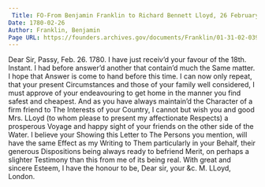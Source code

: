 ```yaml
---
 Title: FO-From Benjamin Franklin to Richard Bennett Lloyd, 26 February 1780
Date: 1780-02-26
Author: Franklin, Benjamin
Page URL: https://founders.archives.gov/documents/Franklin/01-31-02-0398
---
```


Dear Sir,
Passy, Feb. 26. 1780.
I have just receiv’d your favour of the 18th. Instant. I had before answer’d another that contain’d much the Same matter. I hope that Answer is come to hand before this time. I can now only repeat, that your present Circumstances and those of your family well considered, I must approve of your endeavouring to get home in the manner you find safest and cheapest. And as you have always maintain’d the Character of a firm friend to The Interests of your Country, I cannot but wish you and good Mrs. LLoyd (to whom please to present my affectionate Respects) a prosperous Voyage and happy sight of your friends on the other side of the Water. I believe your Showing this Letter to The Persons you mention, will have the same Effect as my Writing to Them particularly in your Behalf, their generous Dispositions being always ready to befriend Merit, on perhaps a slighter Testimony than this from me of its being real. With great and sincere Esteem, I have the honour to be, Dear sir, your &c.
M. LLoyd, London.

